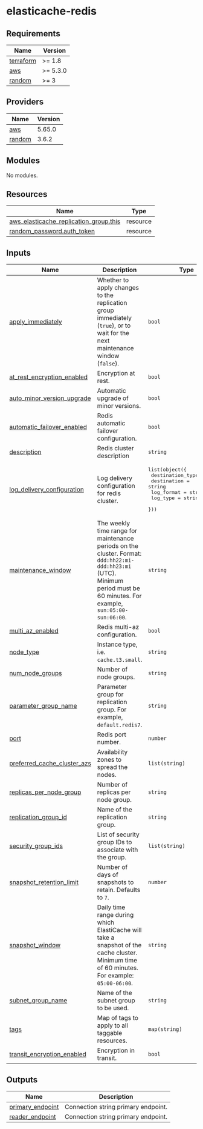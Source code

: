 # elasticache-redis

<!-- BEGIN_TF_DOCS -->
## Requirements

| Name | Version |
|------|---------|
| <a name="requirement_terraform"></a> [terraform](#requirement\_terraform) | >= 1.8 |
| <a name="requirement_aws"></a> [aws](#requirement\_aws) | >= 5.3.0 |
| <a name="requirement_random"></a> [random](#requirement\_random) | >= 3 |

## Providers

| Name | Version |
|------|---------|
| <a name="provider_aws"></a> [aws](#provider\_aws) | 5.65.0 |
| <a name="provider_random"></a> [random](#provider\_random) | 3.6.2 |

## Modules

No modules.

## Resources

| Name | Type |
|------|------|
| [aws_elasticache_replication_group.this](https://registry.terraform.io/providers/hashicorp/aws/latest/docs/resources/elasticache_replication_group) | resource |
| [random_password.auth_token](https://registry.terraform.io/providers/hashicorp/random/latest/docs/resources/password) | resource |

## Inputs

| Name | Description | Type | Default | Required |
|------|-------------|------|---------|:--------:|
| <a name="input_apply_immediately"></a> [apply\_immediately](#input\_apply\_immediately) | Whether to apply changes to the replication group immediately (`true`), or to wait for the next maintenance window (`false`). | `bool` | `true` | no |
| <a name="input_at_rest_encryption_enabled"></a> [at\_rest\_encryption\_enabled](#input\_at\_rest\_encryption\_enabled) | Encryption at rest. | `bool` | `false` | no |
| <a name="input_auto_minor_version_upgrade"></a> [auto\_minor\_version\_upgrade](#input\_auto\_minor\_version\_upgrade) | Automatic upgrade of minor versions. | `bool` | `true` | no |
| <a name="input_automatic_failover_enabled"></a> [automatic\_failover\_enabled](#input\_automatic\_failover\_enabled) | Redis automatic failover configuration. | `bool` | `true` | no |
| <a name="input_description"></a> [description](#input\_description) | Redis cluster description | `string` | n/a | yes |
| <a name="input_log_delivery_configuration"></a> [log\_delivery\_configuration](#input\_log\_delivery\_configuration) | Log delivery configuration for redis cluster. | <pre>list(object({<br/>    destination_type = string<br/>    destination      = string<br/>    log_format       = string<br/>    log_type         = string<br/>  }))</pre> | `[]` | no |
| <a name="input_maintenance_window"></a> [maintenance\_window](#input\_maintenance\_window) | The weekly time range for maintenance periods on the cluster. Format: `ddd:hh22:mi-ddd:hh23:mi` (UTC). Minimum period must be 60 minutes. For example, `sun:05:00-sun:06:00`. | `string` | n/a | yes |
| <a name="input_multi_az_enabled"></a> [multi\_az\_enabled](#input\_multi\_az\_enabled) | Redis multi-az configuration. | `bool` | `true` | no |
| <a name="input_node_type"></a> [node\_type](#input\_node\_type) | Instance type, i.e. `cache.t3.small`. | `string` | n/a | yes |
| <a name="input_num_node_groups"></a> [num\_node\_groups](#input\_num\_node\_groups) | Number of node groups. | `string` | n/a | yes |
| <a name="input_parameter_group_name"></a> [parameter\_group\_name](#input\_parameter\_group\_name) | Parameter group for replication group. For example, `default.redis7`. | `string` | n/a | yes |
| <a name="input_port"></a> [port](#input\_port) | Redis port number. | `number` | `6379` | no |
| <a name="input_preferred_cache_cluster_azs"></a> [preferred\_cache\_cluster\_azs](#input\_preferred\_cache\_cluster\_azs) | Availability zones to spread the nodes. | `list(string)` | `null` | no |
| <a name="input_replicas_per_node_group"></a> [replicas\_per\_node\_group](#input\_replicas\_per\_node\_group) | Number of replicas per node group. | `string` | n/a | yes |
| <a name="input_replication_group_id"></a> [replication\_group\_id](#input\_replication\_group\_id) | Name of the replication group. | `string` | n/a | yes |
| <a name="input_security_group_ids"></a> [security\_group\_ids](#input\_security\_group\_ids) | List of security group IDs to associate with the group. | `list(string)` | `null` | no |
| <a name="input_snapshot_retention_limit"></a> [snapshot\_retention\_limit](#input\_snapshot\_retention\_limit) | Number of days of snapshots to retain. Defaults to `7`. | `number` | `7` | no |
| <a name="input_snapshot_window"></a> [snapshot\_window](#input\_snapshot\_window) | Daily time range during which ElastiCache will take a snapshot of the cache cluster. Minimum time of 60 minutes. For example: `05:00-06:00`. | `string` | n/a | yes |
| <a name="input_subnet_group_name"></a> [subnet\_group\_name](#input\_subnet\_group\_name) | Name of the subnet group to be used. | `string` | `null` | no |
| <a name="input_tags"></a> [tags](#input\_tags) | Map of tags to apply to all taggable resources. | `map(string)` | `{}` | no |
| <a name="input_transit_encryption_enabled"></a> [transit\_encryption\_enabled](#input\_transit\_encryption\_enabled) | Encryption in transit. | `bool` | `false` | no |

## Outputs

| Name | Description |
|------|-------------|
| <a name="output_primary_endpoint"></a> [primary\_endpoint](#output\_primary\_endpoint) | Connection string primary endpoint. |
| <a name="output_reader_endpoint"></a> [reader\_endpoint](#output\_reader\_endpoint) | Connection string primary endpoint. |
<!-- END_TF_DOCS -->
